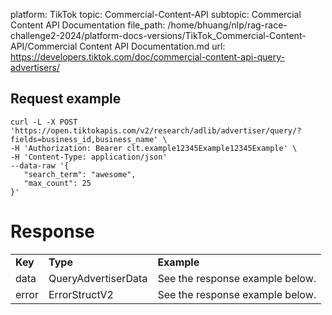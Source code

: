 platform: TikTok
topic: Commercial-Content-API
subtopic: Commercial Content API Documentation
file_path: /home/bhuang/nlp/rag-race-challenge2-2024/platform-docs-versions/TikTok_Commercial-Content-API/Commercial Content API Documentation.md
url: https://developers.tiktok.com/doc/commercial-content-api-query-advertisers/

## Request example

    curl -L -X POST 'https://open.tiktokapis.com/v2/research/adlib/advertiser/query/?fields=business_id,business_name' \
    -H 'Authorization: Bearer clt.example12345Example12345Example' \
    -H 'Content-Type: application/json'
    --data-raw '{
       "search_term": "awesome",
       "max_count": 25
    }'
    

# Response

|     |     |     |
| --- | --- | --- |
| **Key** | **Type** | **Example** |
| data | QueryAdvertiserData | See the response example below. |
| error | ErrorStructV2 | See the response example below. |